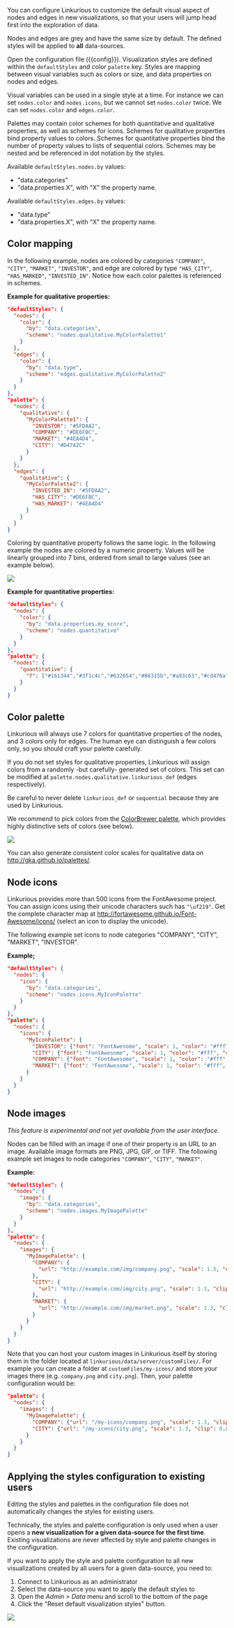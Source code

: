 You can configure Linkurious to customize the default visual aspect of 
nodes and edges in new visualizations, so that your users will jump head 
first into the exploration of data. 

Nodes and edges are grey and have the same size by default. 
The defined styles will be applied to **all** data-sources.

Open the configuration file ({{config}}).
Visualization styles are defined within the `defaultStyles` and color `palette` key.
Styles are mapping between visual variables such as colors or size, 
and data properties on nodes and edges.

Visual variables can be used in a single style at a time. 
For instance we can set `nodes.color` and `nodes.icons`, but we cannot set `nodes.color` twice.
We can set `nodes.color` and `edges.color`.

Palettes may contain color schemes for both quantitative and qualitative properties, 
as well as schemes for icons. 
Schemes for qualitative properties bind property values to colors. 
Schemes for quantitative properties bind the number of property values to lists of sequential colors. 
Schemes may be nested and be referenced in dot notation by the styles.

Available `defaultStyles.nodes.by` values:

- "data.categories"
- "data.properties.X", with "X" the property name.

Available `defaultStyles.edges.by` values:

- "data.type"
- "data.properties.X", with "X" the property name.

## Color mapping

In the following example, nodes are colored by categories 
`"COMPANY"`, `"CITY"`, `"MARKET"`, `"INVESTOR"`, and edge are colored by type 
`"HAS_CITY"`, `"HAS_MARKED"`, `"INVESTED_IN"`.
Notice how each color palettes is referenced in schemes.

**Example for qualitative properties:**
```json
"defaultStyles": {
  "nodes": {
    "color": {
      "by": "data.categories",
      "scheme": "nodes.qualitative.MyColorPalette1"
    }
  },
  "edges": {
    "color": {
      "by": "data.type",
      "scheme": "edges.qualitative.MyColorPalette2"
    }
  }
},
"palette": {
  "nodes": {
    "qualitative": {
      "MyColorPalette1": {
        "INVESTOR": "#5FDAA2",
        "COMPANY": "#DE6FBC",
        "MARKET": "#4EA4D4",
        "CITY": "#D4742C"
      }
    }
  },
  "edges": {
    "qualitative": {
      "MyColorPalette2": {
        "INVESTED_IN": "#5FDAA2",
        "HAS_CITY": "#DE6FBC",
        "HAS_MARKET": "#4EA4D4"
      }
    }
  }
}
```

Coloring by quantitative property follows the same logic. 
In the following example the nodes are colored by a numeric property. 
Values will be linearly grouped into 7 bins, ordered from small to large values (see an example below).

![](color-scale.png)

**Example for quantitative properties:**
```json
"defaultStyles": {
  "nodes": {
    "color": {
      "by": "data.properties.my_score",
      "scheme": "nodes.quantitative"
    }
  }
},
"palette": {
  "nodes": {
    "quantitative": {
      "7": ["#161344","#3f1c4c","#632654","#86315b","#a93c63","#cd476a","#f35371"]
    }
  }
}
```

## Color palette

Linkurious will always use 7 colors for quantitative properties of the nodes, and 3 colors only for edges.
The human eye can distinguish a few colors only, so you should craft your palette carefully.

If you do not set styles for qualitative properties,
Linkurious will assign colors from a randomly -but carefully- generated set of colors.
This set can be modified at `palette.nodes.qualitative.linkurious_def` (edges respectively).

Be careful to never delete `linkurious_def` or `sequential` because they are used by Linkurious.

We recommend to pick colors from the [ColorBrewer palette](https://github.com/Linkurious/linkurious.js/blob/develop/plugins/sigma.plugins.colorbrewer/sigma.plugins.colorbrewer.js),
which provides highly distinctive sets of colors (see below).

![](color-brewer.png)

You can also generate consistent color scales for qualitative data on http://gka.github.io/palettes/.

## Node icons

Linkurious provides more than 500 icons from the FontAwesome project.
You can assign icons using their unicode characters such has `"\uf219"`.
Get the complete character map at http://fortawesome.github.io/Font-Awesome/icons/
(select an icon to display the unicode).

The following example set icons to node categories "COMPANY", "CITY", "MARKET", "INVESTOR".

**Example;**
```json
"defaultStyles": {
  "nodes": {
    "icon": {
      "by": "data.categories",
      "scheme": "nodes.icons.MyIconPalette"
    }
  }
},
"palette": {
  "nodes": {
    "icons": {
      "MyIconPalette": {
        "INVESTOR": {"font": "FontAwesome", "scale": 1, "color": "#fff", "content": "\uf19c"},
        "CITY": {"font": "FontAwesome", "scale": 1, "color": "#fff", "content": "\uf015"},
        "COMPANY": {"font": "FontAwesome", "scale": 1, "color": "#fff", "content": "\uf135"},
        "MARKET": {"font": "FontAwesome", "scale": 1, "color": "#fff", "content": "\uf219"}
      }
    }
  }
}
```

## Node images

*This feature is experimental and not yet available from the user interface.*

Nodes can be filled with an image if one of their property is an URL to an image.
Available image formats are PNG, JPG, GIF, or TIFF.
The following example set images to node categories `"COMPANY"`, `"CITY"`, `"MARKET"`.

**Example:**
```json
"defaultStyles": {
  "nodes": {
    "image": {
      "by": "data.categories",
      "scheme": "nodes.images.MyImagePalette"
    }
  }
},
"palette": {
  "nodes": {
    "images": {
      "MyImagePalette": {
        "COMPANY": {
          "url": "http://example.com/img/company.png", "scale": 1.3, "clip": 0.85
        },
        "CITY": {
          "url": "http://example.com/img/city.png", "scale": 1.3, "clip": 0.85
        },
        "MARKET": {
          "url": "http://example.com/img/market.png", "scale": 1.3, "clip": 0.85
        }
      }
    }
  }
}
```

Note that you can host your custom images in Linkurious itself by storing them in the folder
located at `linkurious/data/server/customFiles/`. 
For example you can create a folder at `customFiles/my-icons/` and store your images
there (e.g. `company.png` and `city.png`). Then, your palette configuration would be:

```json
"palette": {
  "nodes": {
    "images": {
      "MyImagePalette": {
        "COMPANY": {"url": "/my-icons/company.png", "scale": 1.3, "clip": 0.85},
        "CITY": {"url": "/my-icons/city.png", "scale": 1.3, "clip": 0.85}
      }
    }
  }
}
```


## Applying the styles configuration to existing users

Editing the styles and palettes in the configuration file does not automatically changes
the styles for existing users.

Technically, the styles and palette configuration is only used when a user opens a
**new visualization for a given data-source for the first time**.
Existing visualizations are never affected by style and palette changes in the configuration.

If you want to apply the style and palette configuration to all
new visualizations created by all users for a given data-source, you need to:

1. Connect to Linkurious as an administrator
2. Select the data-source you want to apply the default styles to
3. Open the *Admin* > *Data* menu and scroll to the bottom of the page
4. Click the "Reset default visualization styles" button.

![](reset-styles.png)
